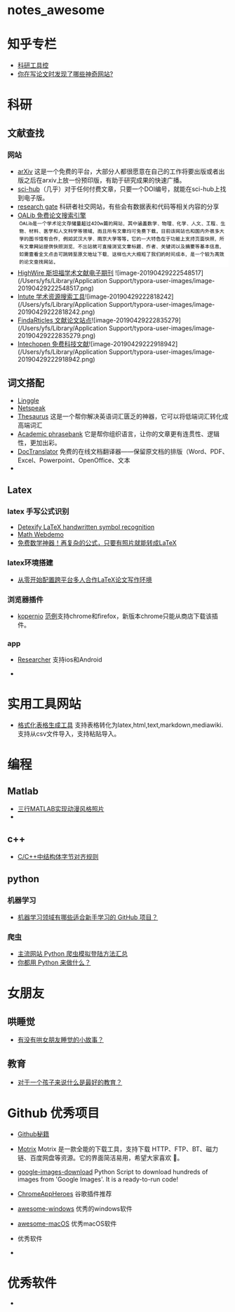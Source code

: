 # notes_awesome

# 知乎专栏

- [科研工具控](https://zhuanlan.zhihu.com/toolresearch)
- [你在写论文时发现了哪些神奇网站?](https://www.zhihu.com/question/35931336)

# 科研

## 文献查找

### 网站

- [arXiv](https://arxiv.org) 这是一个免费的平台，大部分人都很愿意在自己的工作将要出版或者出版之后在arxiv上放一份预印版，有助于研究成果的快速广播。
- [sci-hub](https://sci-hub.tw)（几乎）对于任何付费文章，只要一个DOI编号，就能在sci-hub上找到电子版。
- [research gate](https://www.researchgate.net) 科研者社交网站，有些会有数据表和代码等相关内容的分享
- [OALib 免费论文搜索引擎](http://www.oalib.com) ![](https://raw.githubusercontent.com/mission-young/Pic/master/img/20190429222405.png)
- [ HighWire 斯坦福学术文献电子期刊](http://home.highwire.org) ![image-20190429222548517](/Users/yfs/Library/Application Support/typora-user-images/image-20190429222548517.png)
-  [Intute 学术资源搜索工具](jisc.ac.uk)![image-20190429222818242](/Users/yfs/Library/Application Support/typora-user-images/image-20190429222818242.png)
- [FindaRticles 文献论文站点](findarticles.com)![image-20190429222835279](/Users/yfs/Library/Application Support/typora-user-images/image-20190429222835279.png)
- [Intechopen 免费科技文献](https://www.intechopen.com/)![image-20190429222918942](/Users/yfs/Library/Application Support/typora-user-images/image-20190429222918942.png)

## 词文搭配

- [Linggle](https://linggle.com)
- [Netspeak](http://www.netspeak.org)
- [Thesaurus](https://www.thesaurus.com)  这是一个帮你解决英语词汇匮乏的神器，它可以将低端词汇转化成高端词汇
- [Academic phrasebank](http://www.phrasebank.manchester.ac.uk) 它是帮你组织语言，让你的文章更有连贯性、逻辑性，更加出彩。
- [DocTranslator](https://www.onlinedoctranslator.com/zh-CN/) 免费的在线文档翻译器——保留原文档的排版（Word、PDF、Excel、Powerpoint、OpenOffice、文本
- 

## Latex

### latex 手写公式识别

- [Detexify LaTeX handwritten symbol recognition](http://detexify.kirelabs.org/classify.html) 
- [Math Webdemo](https://webdemo.myscript.com/views/math/index.html)
- [免费数学神器！再复杂的公式，只要有照片就能转成LaTeX](https://zhuanlan.zhihu.com/p/61485193)

###  latex环境搭建

- [从零开始配置跨平台多人合作LaTeX论文写作环境](https://zhuanlan.zhihu.com/p/27027319)

### 浏览器插件

- [kopernio](https://www.kopernio.com) [范例](https://zhuanlan.zhihu.com/p/37051226)支持chrome和firefox，新版本chrome只能从商店下载该插件。

### app

- [Researcher](https://researcher-app.com) 支持ios和Android

- 

  

# 实用工具网站

- [格式化表格生成工具](https://www.tablesgenerator.com) 支持表格转化为latex,html,text,markdown,mediawiki. 支持从csv文件导入，支持粘贴导入。



# 编程

## Matlab

-  [三行MATLAB实现动漫风格照片](https://zhuanlan.zhihu.com/p/57768192)
- 

## c++

- [C/C++中结构体字节对齐规则](https://zhuanlan.zhihu.com/p/26122273)

## python

### 机器学习

- [机器学习领域有哪些适合新手学习的 GitHub 项目？](https://www.zhihu.com/question/27098881/answer/638053251)

### 爬虫

-  [主流网站 Python 爬虫模拟登陆方法汇总](https://zhuanlan.zhihu.com/p/59733826)
- [你都用 Python 来做什么？](https://www.zhihu.com/question/20799742/answer/645157596)

# 女朋友

## 哄睡觉

- [有没有哄女朋友睡觉的小故事？](https://www.zhihu.com/question/303430958/answer/623099622)



## 教育

- [对于一个孩子来说什么是最好的教育？](https://www.zhihu.com/question/310746111/answer/644258516)

# Github 优秀项目

- [Github秘籍](https://github.com/tiimgreen/github-cheat-sheet/blob/master/README.zh-cn.md)
- [Motrix](https://github.com/agalwood/Motrix/blob/master/README-CN.md) Motrix 是一款全能的下载工具，支持下载 HTTP、FTP、BT、磁力链、百度网盘等资源。它的界面简洁易用，希望大家喜欢 👻。

- [google-images-download](https://github.com/hardikvasa/google-images-download) Python Script to download hundreds of images from 'Google Images'. It is a ready-to-run code!
- [ChromeAppHeroes](https://github.com/zhaoolee/ChromeAppHeroes) 谷歌插件推荐
- [awesome-windows](https://github.com/Awesome-Windows/Awesome) 优秀的windows软件
- [awesome-macOS](https://github.com/iCHAIT/awesome-macOS) 优秀macOS软件

- 优秀软件
- 

# 优秀软件

- [](http://irreader.fatecore.com)
